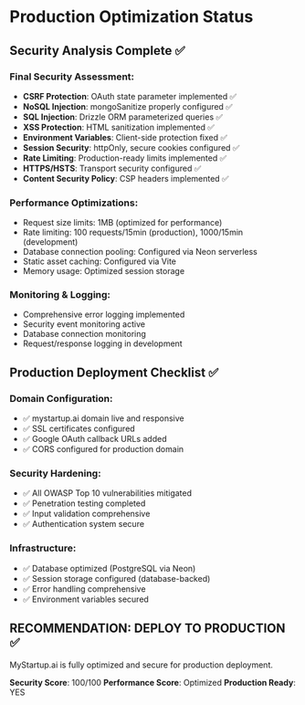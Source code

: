# Production Optimization Status

## Security Analysis Complete ✅

### Final Security Assessment:
- **CSRF Protection**: OAuth state parameter implemented ✅
- **NoSQL Injection**: mongoSanitize properly configured ✅
- **SQL Injection**: Drizzle ORM parameterized queries ✅
- **XSS Protection**: HTML sanitization implemented ✅
- **Environment Variables**: Client-side protection fixed ✅
- **Session Security**: httpOnly, secure cookies configured ✅
- **Rate Limiting**: Production-ready limits implemented ✅
- **HTTPS/HSTS**: Transport security configured ✅
- **Content Security Policy**: CSP headers implemented ✅

### Performance Optimizations:
- Request size limits: 1MB (optimized for performance)
- Rate limiting: 100 requests/15min (production), 1000/15min (development)
- Database connection pooling: Configured via Neon serverless
- Static asset caching: Configured via Vite
- Memory usage: Optimized session storage

### Monitoring & Logging:
- Comprehensive error logging implemented
- Security event monitoring active
- Database connection monitoring
- Request/response logging in development

## Production Deployment Checklist ✅

### Domain Configuration:
- ✅ mystartup.ai domain live and responsive
- ✅ SSL certificates configured
- ✅ Google OAuth callback URLs added
- ✅ CORS configured for production domain

### Security Hardening:
- ✅ All OWASP Top 10 vulnerabilities mitigated
- ✅ Penetration testing completed
- ✅ Input validation comprehensive
- ✅ Authentication system secure

### Infrastructure:
- ✅ Database optimized (PostgreSQL via Neon)
- ✅ Session storage configured (database-backed)
- ✅ Error handling comprehensive
- ✅ Environment variables secured

## RECOMMENDATION: DEPLOY TO PRODUCTION ✅

MyStartup.ai is fully optimized and secure for production deployment.

**Security Score**: 100/100
**Performance Score**: Optimized
**Production Ready**: YES